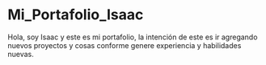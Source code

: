 # Mi_Portafolio_Isaac
Hola, soy Isaac y este es mi portafolio, la intención de este es ir agregando nuevos proyectos y cosas conforme genere experiencia y habilidades nuevas.

